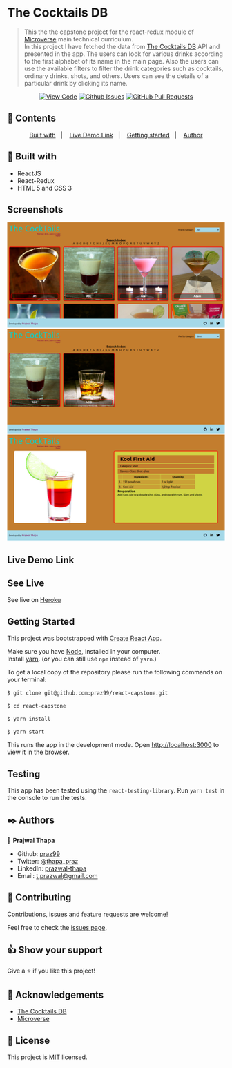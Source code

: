 # The Cocktails DB

>This the the capstone project for the react-redux module of [Microverse](https://www.microverse.org/) main technical curriculum.  
>In this project I have fetched the data from [The Cocktails DB](https://www.thecocktaildb.com/) API and presented in the app.
>The users can look for various drinks according to the first alphabet of its name in the main page. Also the users can use the available filters to filter the drink categories such as cocktails, ordinary drinks, shots, and others.
>Users can see the details of a particular drink by clicking its name.
<div align="center">

[![View Code](https://img.shields.io/badge/View%20-Code-green)](https://github.com/praz99/react-capstone)
[![Github Issues](https://img.shields.io/badge/GitHub-Issues-orange)](https://github.com/praz99/react-capstone/issues)
[![GitHub Pull Requests](https://img.shields.io/badge/GitHub-Pull%20Requests-blue)](https://github.com/praz99/react-capstone/pulls)

</div>

## 📝 Contents

<p align="center">
<a href="#with">Built with</a>&nbsp;&nbsp;&nbsp;|&nbsp;&nbsp;&nbsp;
<a href="#ll">Live Demo Link</a>&nbsp;&nbsp;&nbsp;|&nbsp;&nbsp;&nbsp;
<a href="#gs">Getting started</a>&nbsp;&nbsp;&nbsp;|&nbsp;&nbsp;&nbsp;
<a href="#author">Author</a>
</p>

## 🔧 Built with<a name = "with"></a>
- ReactJS
- React-Redux
- HTML 5 and CSS 3

## Screenshots

![screenshot](src/images/main_page.png)
![screenshot](src/images/category-shot.png)
![screenshot](src/images/detail.png)

## Live Demo Link <a name = "ll"></a>

## See Live
See live on [Heroku](https://praz-cocktailsdb.herokuapp.com/)


## Getting Started <a name = "gs"></a>
This project was bootstrapped with [Create React App](https://github.com/facebook/create-react-app).

Make sure you have [Node](https://nodejs.org/en/), installed in your computer.   
Install [yarn](https://yarnpkg.com/getting-started/install). (or you can still use ```npm``` instead of ```yarn```.)

To get a local copy of the repository please run the following commands on your terminal:

```
$ git clone git@github.com:praz99/react-capstone.git
```
```
$ cd react-capstone
```

```
$ yarn install
```
```
$ yarn start
```

This runs the app in the development mode.
Open [http://localhost:3000](http://localhost:3000) to view it in the browser.

## Testing
This app has been tested using the ```react-testing-library```.
Run ```yarn test``` in the console to run the tests.

## ✒️  Authors <a name = "author"></a>

👤 **Prajwal Thapa**

- Github: [praz99](https://github.com/praz99)
- Twitter: [@thapa_praz](https://twitter.com/thapa_praz)
- LinkedIn: [prazwal-thapa](https://linkedin.com/in/prazwal-thapa)
- Email: t.prazwal@gmail.com

## 🤝 Contributing

Contributions, issues and feature requests are welcome!

Feel free to check the [issues page](https://github.com/praz99/react-capstone/issues).


## 👍 Show your support

Give a ⭐️ if you like this project!

## :clap: Acknowledgements
- [The Cocktails DB](https://www.thecocktaildb.com/)
- [Microverse](https://www.microverse.org/)

## 📝 License

This project is [MIT](./LICENSE) licensed.
